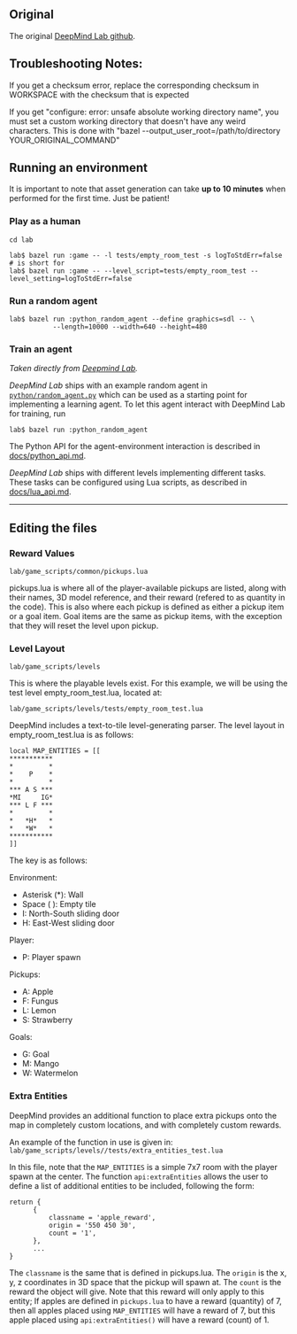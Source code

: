 ## Original

The original [DeepMind Lab github](https://github.com/deepmind/lab).

## Troubleshooting Notes: 

If you get a checksum error, replace the corresponding checksum in WORKSPACE with the checksum that is expected

If you get "configure: error: unsafe absolute working directory name", you must set a custom working directory that doesn't have any weird characters. This is done with "bazel --output_user_root=/path/to/directory YOUR_ORIGINAL_COMMAND"

## Running an environment

It is important to note that asset generation can take **up to 10 minutes** when performed for the first time. Just be patient!

### Play as a human

```shell
cd lab

lab$ bazel run :game -- -l tests/empty_room_test -s logToStdErr=false
# is short for
lab$ bazel run :game -- --level_script=tests/empty_room_test --level_setting=logToStdErr=false
```

### Run a random agent

```shell
lab$ bazel run :python_random_agent --define graphics=sdl -- \
	       --length=10000 --width=640 --height=480
```

### Train an agent

*Taken directly from [Deepmind Lab](https://github.com/deepmind/lab).*

*DeepMind Lab* ships with an example random agent in
[`python/random_agent.py`](python/random_agent.py)
which can be used as a starting point for implementing a learning agent. To let
this agent interact with DeepMind Lab for training, run

```shell
lab$ bazel run :python_random_agent
```

The Python API for the agent-environment interaction is described
in [docs/python_api.md](docs/python_api.md).

*DeepMind Lab* ships with different levels implementing different tasks. These
tasks can be configured using Lua scripts,
as described in [docs/lua_api.md](docs/lua_api.md).

-----------------

## Editing the files

### Reward Values

```lab/game_scripts/common/pickups.lua```

pickups.lua is where all of the player-available pickups are listed, along with their names, 3D model reference, and their reward (refered to as quantity in the code). This is also where each pickup is defined as either a pickup item or a goal item. Goal items are the same as pickup items, with the exception that they will reset the level upon pickup.

### Level Layout

```lab/game_scripts/levels```

This is where the playable levels exist. For this example, we will be using the test level empty_room_test.lua, located at:

```lab/game_scripts/levels/tests/empty_room_test.lua```

DeepMind includes a text-to-tile level-generating parser. The level layout in empty_room_test.lua is as follows:

```
local MAP_ENTITIES = [[
***********
*         *
*    P    *
*         *
*** A S ***
*MI     IG*
*** L F ***
*         *
*   *H*   *
*   *W*   *
***********
]]
```

The key is as follows:

Environment:
- Asterisk (*): Wall
- Space ( ): Empty tile
- I: North-South sliding door
- H: East-West sliding door

Player:
- P: Player spawn

Pickups:
- A: Apple
- F: Fungus
- L: Lemon
- S: Strawberry

Goals:
- G: Goal
- M: Mango
- W: Watermelon

### Extra Entities

DeepMind provides an additional function to place extra pickups onto the map in completely custom locations, and with completely custom rewards.

An example of the function in use is given in: 
```lab/game_scripts/levels//tests/extra_entities_test.lua```

In this file, note that the ```MAP_ENTITIES``` is a simple 7x7 room with the player spawn at the center. The function ```api:extraEntities``` allows the user to define a list of additional entities to be included, following the form:

```
return {
      {
          classname = 'apple_reward',
          origin = '550 450 30',
          count = '1',
      },
      ...
}
```

The ```classname``` is the same that is defined in pickups.lua. The ```origin``` is the x, y, z coordinates in 3D space that the pickup will spawn at. The ```count``` is the reward the object will give. Note that this reward will only apply to this entity; If apples are defined in ```pickups.lua``` to have a reward (quantity) of 7, then all apples placed using ```MAP_ENTITIES``` will have a reward of 7, but this apple placed using ```api:extraEntities()``` will have a reward (count) of 1.
